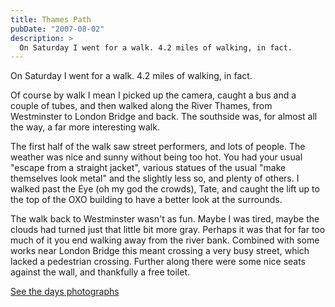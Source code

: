 ```yaml
---
title: Thames Path
pubDate: "2007-08-02"
description: >
  On Saturday I went for a walk. 4.2 miles of walking, in fact.
---
```


On Saturday I went for a walk. 4.2 miles of walking, in fact.

Of course by walk I mean I picked up the camera, caught a bus and a couple of tubes, and then walked along the River Thames, from Westminster to London Bridge and back. The southside was, for almost all the way, a far more interesting walk.

The first half of the walk saw street performers, and lots of people. The weather was nice and sunny without being too hot. You had your usual "escape from a straight jacket", various statues of the usual "make themselves look metal" and the slightly less so, and plenty of others. I walked past the Eye (oh my god the crowds), Tate, and caught the lift up to the top of the OXO building to have a better look at the surrounds.

The walk back to Westminster wasn't as fun. Maybe I was tired, maybe the clouds had turned just that little bit more gray. Perhaps it was that for far too much of it you end walking away from the river bank. Combined with some works near London Bridge this meant crossing a very busy street, which lacked a pedestrian crossing. Further along there were some nice seats against the wall, and thankfully a free toilet.

[See the days photographs](https://www.flickr.com/photos/pftqg/albums/72157719138509244)

